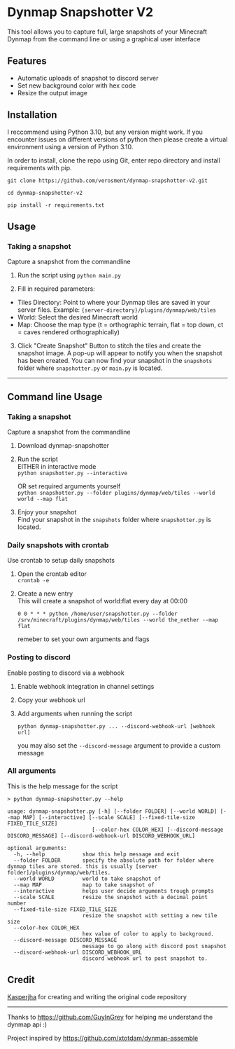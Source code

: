 # Dynmap Snapshotter V2
This tool allows you to capture full, large snapshots of your Minecraft Dynmap from the command line or using a graphical user interface



## Features 
- Automatic uploads of snapshot to discord server
- Set new background color with hex code
- Resize the output image 


## Installation
I reccommend using Python 3.10, but any version might work. If you encounter issues on different versions of python then please create a virtual environment using a version of Python 3.10.

In order to install, clone the repo using Git, enter repo directory and install requirements with pip.
```
git clone https://github.com/verosment/dynmap-snapshotter-v2.git
```
```
cd dynmap-snapshotter-v2
```
```
pip install -r requirements.txt
```

## Usage
### **Taking a snapshot**
Capture a snapshot from the commandline
1. Run the script using `python main.py`

2. Fill in required parameters:
- Tiles Directory: Point to where your Dynmap tiles are saved in your server files.
  Example: `{server-directory}/plugins/dynmap/web/tiles`
- World: Select the desired Minecraft world
- Map: Choose the map type (t = orthographic terrain, flat = top down, ct = caves rendered orthographically)

3. Click "Create Snapshot" Button to stitch the tiles and create the snapshot image. A pop-up will appear to notify you when the snapshot has been created. You can now find your snapshot in the `snapshots` folder where `snapshotter.py` or `main.py` is located.

---

## Command line Usage
### **Taking a snapshot**
Capture a snapshot from the commandline
1. Download dynmap-snapshotter


2. Run the script<br/>
    EITHER in interactive mode<br/>
    `python snapshotter.py --interactive`
    
    OR set required arguments yourself<br/>
    `python snapshotter.py --folder plugins/dynmap/web/tiles --world world --map flat`


3. Enjoy your snapshot <br/>
	Find your snapshot in the `snapshots` folder where `snapshotter.py` is located.

### **Daily snapshots with crontab**
Use crontab to setup daily snapshots 
1. Open the crontab editor<br/>
    `crontab -e`

2. Create a new entry<br/>
	This will create a snapshot of world:flat every day at 00:00<br/>
	```
    0 0 * * * python /home/user/snapshotter.py --folder /srv/minecraft/plugins/dynmap/web/tiles --world the_nether --map flat
    ```
    remeber to set your own arguments and flags

### **Posting to discord**
Enable posting to discord via a webhook

1. Enable webhook integration in channel settings

2. Copy your webhook url

3. Add arguments when running the script<br/>
    
    `python dynmap-snapshotter.py ... --discord-webhook-url [webhook url]`
    
    you may also set the `--discord-message` argument to provide a custom message
    
### **All arguments**
This is the help message for the script
```
> python dynmap-snapshotter.py --help

usage: dynmap-snapshotter.py [-h] [--folder FOLDER] [--world WORLD] [--map MAP] [--interactive] [--scale SCALE] [--fixed-tile-size FIXED_TILE_SIZE]
                           [--color-hex COLOR_HEX] [--discord-message DISCORD_MESSAGE] [--discord-webhook-url DISCORD_WEBHOOK_URL]

optional arguments:
  -h, --help            show this help message and exit
  --folder FOLDER       specify the absolute path for folder where dynmap tiles are stored. this is usually [server folder]/plugins/dynmap/web/tiles.
  --world WORLD         world to take snapshot of
  --map MAP             map to take snapshot of
  --interactive         helps user decide arguments trough prompts
  --scale SCALE         resize the snapshot with a decimal point number
  --fixed-tile-size FIXED_TILE_SIZE
                        resize the snapshot with setting a new tile size
  --color-hex COLOR_HEX
                        hex value of color to apply to background.
  --discord-message DISCORD_MESSAGE
                        message to go along with discord post snapshot
  --discord-webhook-url DISCORD_WEBHOOK_URL
                        discord webhook url to post snapshot to.

```


## Credit
[Kasperjha](https://github.com/kasperjha) for creating and writing the original code repository

---

Thanks to https://github.com/GuyInGrey for helping me understand the dynmap api :)

Project inspired by https://github.com/xtotdam/dynmap-assemble
